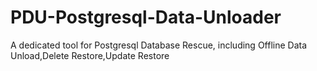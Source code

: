 # PDU-Postgresql-Data-Unloader
A dedicated tool for Postgresql Database Rescue, including Offline Data Unload,Delete Restore,Update Restore
